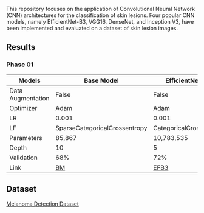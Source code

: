 This repository focuses on the application of Convolutional Neural Network (CNN) architectures for the classification of skin lesions. Four popular CNN models, namely EfficientNet-B3, VGG16, DenseNet, and Inception V3, have been implemented and evaluated on a dataset of skin lesion images.

## Results
### Phase 01
|Models| Base Model |EfficientNet-B3 | VGG16 | DenseNet | Inception V3 |
|-|-|-|-|-|-|
|Data Augmentation|False|False|False|False|False|
|Optimizer|Adam|Adam|Adam|Adam|Adam|
|LR| 0.001| 0.001| 0.001| 0.001| 0.001| 0.001|
|LF|SparseCategoricalCrossentropy|CategoricalCrossentropy|CategoricalCrossentropy|CategoricalCrossentropy|CategoricalCrossentropy|
|Parameters|85,867|10,783,535|14,716,227|12,647,875|21,808,931|
|Depth|10|5|7|8|7|
|Validation|68%|72%|68%|73%|71%|
|Link|[BM](https://github.com/Thlurte/Skin-Lesion-Classification-with-CNN/blob/main/Base%20Model/CV_C_M_857.ipynb)|[EFB3](https://github.com/Thlurte/Skin-Lesion-Classification-with-CNN/blob/main/EfficientNet-B3/CV_C_M_859.ipynb)|[VGG16](https://github.com/Thlurte/Skin-Lesion-Classification-with-CNN/blob/main/VGG16/CV_C_M_860.ipynb)|[IV3](https://github.com/Thlurte/Skin-Lesion-Classification-with-CNN/blob/main/Inception%20V3/CV_C_M_862.ipynb)|

## Dataset
[Melanoma Detection Dataset](https://www.kaggle.com/datasets/wanderdust/skin-lesion-analysis-toward-melanoma-detection)
